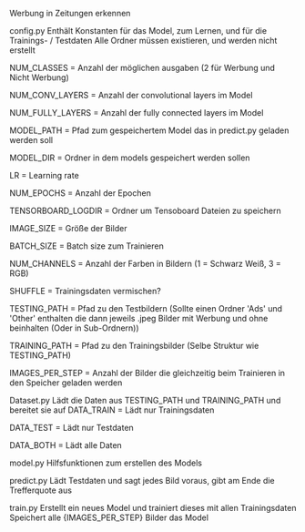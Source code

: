 Werbung in Zeitungen erkennen

config.py
Enthält Konstanten für das Model, zum Lernen, und für die Trainings- / Testdaten
Alle Ordner müssen existieren, und werden nicht erstellt

NUM_CLASSES = Anzahl der möglichen ausgaben (2 für Werbung und Nicht Werbung)

NUM_CONV_LAYERS = Anzahl der convolutional layers im Model

NUM_FULLY_LAYERS = Anzahl der fully connected layers im Model

MODEL_PATH = Pfad zum gespeichertem Model das in predict.py geladen werden soll

MODEL_DIR = Ordner in dem models gespeichert werden sollen


LR = Learning rate

NUM_EPOCHS = Anzahl der Epochen

TENSORBOARD_LOGDIR = Ordner um Tensoboard Dateien zu speichern


IMAGE_SIZE = Größe der Bilder

BATCH_SIZE = Batch size zum Trainieren

NUM_CHANNELS = Anzahl der Farben in Bildern (1 = Schwarz Weiß, 3 = RGB)

SHUFFLE = Trainingsdaten vermischen?

TESTING_PATH = Pfad zu den Testbildern (Sollte einen Ordner 'Ads' und 'Other' enthalten die dann jeweils .jpeg Bilder mit Werbung und ohne beinhalten (Oder in Sub-Ordnern))

TRAINING_PATH = Pfad zu den Trainingsbilder (Selbe Struktur wie TESTING_PATH)

IMAGES_PER_STEP = Anzahl der Bilder die gleichzeitig beim Trainieren in den Speicher geladen werden


Dataset.py
Lädt die Daten aus TESTING_PATH und TRAINING_PATH und bereitet sie auf
DATA_TRAIN = Lädt nur Trainingsdaten

DATA_TEST = Lädt nur Testdaten

DATA_BOTH = Lädt alle Daten


model.py
Hilfsfunktionen zum erstellen des Models

predict.py
Lädt Testdaten und sagt jedes Bild voraus, gibt am Ende die Trefferquote aus

train.py
Erstellt ein neues Model und trainiert dieses mit allen Trainingsdaten
Speichert alle {IMAGES_PER_STEP} Bilder das Model
